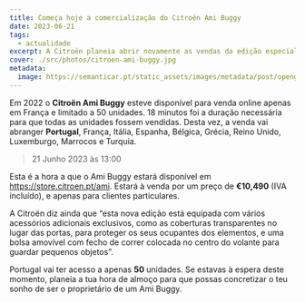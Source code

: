 ```yaml
---
title: Começa hoje a comercialização do Citroën Ami Buggy
date: 2023-06-21
tags:
  - actualidade
excerpt: A Citroën planeia abrir novamente as vendas da edição especial do Ami Buggy, desta vez em 9 países, incluindo Portugal, e limitado a 50 unidades para o nosso país, 1000 no total.
cover: ./src/photos/citroen-ami-buggy.jpg
metadata:
  image: https://semanticar.pt/static_assets/images/metadata/post/opengraph-citroen-ami-buggy.jpg
---
```


Em 2022 o **Citroën Ami Buggy** esteve disponível para venda online apenas em França e limitado a 50 unidades. 18 minutos foi a duração necessária para que todas as unidades fossem vendidas. Desta vez, a venda vai abranger **Portugal**, França, Itália, Espanha, Bélgica, Grécia, Reino Unido, Luxemburgo, Marrocos e Turquia.

> 21 Junho 2023 às 13:00

Esta é a hora a que o Ami Buggy estará disponível em https://store.citroen.pt/ami. Estará à venda por um preço de **€10,490** (IVA incluído), e apenas para clientes particulares.

A Citroën diz ainda que “esta nova edição está equipada com vários acessórios adicionais exclusivos, como as coberturas transparentes no lugar das portas, para proteger os seus ocupantes dos elementos, e uma bolsa amovível com fecho de correr colocada no centro do volante para guardar pequenos objetos”.

Portugal vai ter acesso a apenas **50** unidades. Se estavas à espera deste momento, planeia a tua hora de almoço para que possas concretizar o teu sonho de ser o proprietário de um Ami Buggy.

